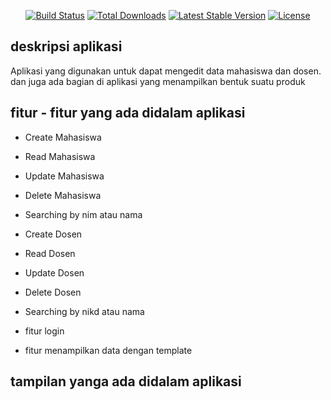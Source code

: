 
<p align="center">
<a href="https://travis-ci.org/laravel/framework"><img src="https://travis-ci.org/laravel/framework.svg" alt="Build Status"></a>
<a href="https://packagist.org/packages/laravel/framework"><img src="https://poser.pugx.org/laravel/framework/d/total.svg" alt="Total Downloads"></a>
<a href="https://packagist.org/packages/laravel/framework"><img src="https://poser.pugx.org/laravel/framework/v/stable.svg" alt="Latest Stable Version"></a>
<a href="https://packagist.org/packages/laravel/framework"><img src="https://poser.pugx.org/laravel/framework/license.svg" alt="License"></a>
</p>

## deskripsi aplikasi 

Aplikasi yang digunakan untuk dapat mengedit data mahasiswa dan dosen. dan juga ada bagian di aplikasi yang menampilkan bentuk suatu produk



## fitur - fitur yang ada didalam aplikasi 
 
- Create Mahasiswa
- Read Mahasiswa
- Update Mahasiswa
- Delete Mahasiswa
- Searching by nim atau nama 
- Create Dosen
- Read Dosen
- Update Dosen
- Delete Dosen
- Searching by nikd atau nama

- fitur login 
- fitur menampilkan data dengan template
 
## tampilan yanga ada didalam aplikasi 


